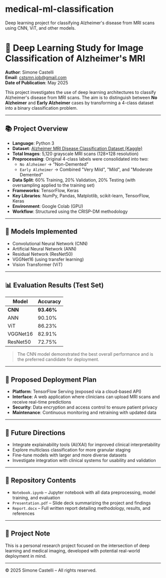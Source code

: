 # medical-ml-classification
Deep learning project for classifying Alzheimer's disease from MRI scans using CNN, ViT, and other models.

# 🧠 Deep Learning Study for Image Classification of Alzheimer's MRI

**Author**: Simone Castelli  
**Email**: cstsmn.job@gmail.com  
**Date of Publication**: May 2025

This project investigates the use of deep learning architectures to classify Alzheimer's disease from MRI scans. The aim is to distinguish between **No Alzheimer** and **Early Alzheimer** cases by transforming a 4-class dataset into a binary classification problem.

---

## 📚 Project Overview

- **Language**: Python 3  
- **Dataset**: [Alzheimer MRI Disease Classification Dataset (Kaggle)](https://www.kaggle.com/datasets/borhanitrash/alzheimer-mri-disease-classification-dataset)  
- **Total Images**: 5,120 grayscale MRI scans (128×128 resolution)  
- **Preprocessing**: Original 4-class labels were consolidated into two:  
  - `No Alzheimer` → "Non-Demented"  
  - `Early Alzheimer` → Combined "Very Mild", "Mild", and "Moderate Demented"  
- **Data Split**: 60% Training, 20% Validation, 20% Testing (with oversampling applied to the training set)  
- **Frameworks**: TensorFlow, Keras  
- **Key Libraries**: NumPy, Pandas, Matplotlib, scikit-learn, TensorFlow, Keras  
- **Environment**: Google Colab (GPU)  
- **Workflow**: Structured using the CRISP-DM methodology

---

## 🔬 Models Implemented

- Convolutional Neural Network (CNN)  
- Artificial Neural Network (ANN)  
- Residual Network (ResNet50)  
- VGGNet16 (using transfer learning)  
- Vision Transformer (ViT)

---

## 📊 Evaluation Results (Test Set)

| Model      | Accuracy |
|------------|----------|
| **CNN**        | **93.46%**   |
| ANN        | 90.10%   |
| ViT        | 86.23%   |
| VGGNet16   | 82.91%   |
| ResNet50   | 72.75%   |

> The CNN model demonstrated the best overall performance and is the preferred candidate for deployment.

---

## 🚀 Proposed Deployment Plan

- **Platform**: TensorFlow Serving (exposed via a cloud-based API)  
- **Interface**: A web application where clinicians can upload MRI scans and receive real-time predictions  
- **Security**: Data encryption and access control to ensure patient privacy  
- **Maintenance**: Continuous monitoring and retraining with updated data

---

## 🔮 Future Directions

- Integrate explainability tools (AI/XAI) for improved clinical interpretability  
- Explore multiclass classification for more granular staging  
- Fine-tune models with larger and more diverse datasets  
- Investigate integration with clinical systems for usability and validation

---

## 📂 Repository Contents

- `Notebook.ipynb` – Jupyter notebook with all data preprocessing, model training, and evaluation  
- `Presentation.pdf` – Slide deck summarizing the project and findings
- `Report.docx` – Full written report detailing methodology, results, and references  

---

## 📜 Project Note

This is a personal research project focused on the intersection of deep learning and medical imaging, developed with potential real-world deployment in mind.

---

© 2025 Simone Castelli – All rights reserved.
